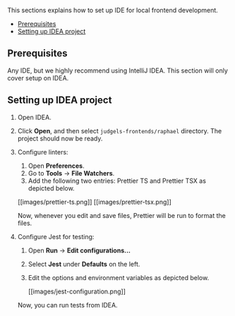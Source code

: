 This sections explains how to set up IDE for local frontend development.

- [Prerequisites](#prerequisites)
- [Setting up IDEA project](#setting-up-idea-project)

## Prerequisites

Any IDE, but we highly recommend using IntelliJ IDEA. This section will only cover setup on IDEA.

## Setting up IDEA project

1. Open IDEA.
1. Click **Open**, and then select `judgels-frontends/raphael` directory. The project should now be ready.
1. Configure linters:
   1. Open **Preferences**.
   1. Go to **Tools** -> **File Watchers**.
   1. Add the following two entries: Prettier TS and Prettier TSX as depicted below.

     [[images/prettier-ts.png]]
     [[images/prettier-tsx.png]]
   
   Now, whenever you edit and save files, Prettier will be run to format the files.

1. Configure Jest for testing:
   1. Open **Run** -> **Edit configurations...**
   1. Select **Jest** under **Defaults** on the left.
   1. Edit the options and environment variables as depicted below.

      [[images/jest-configuration.png]]

   Now, you can run tests from IDEA.